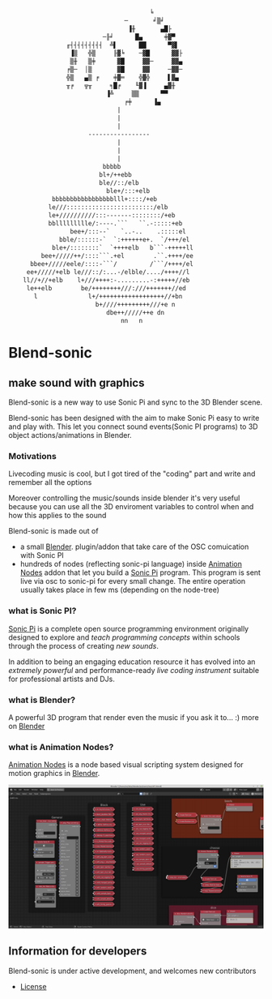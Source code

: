                                            ╘
                                    ─       ╛▒╛
                                     ▐╫       ▄█├
                              ─╟╛      █▄      ╪▓▀
                    ╓┤┤┤┤┤┤┤┤┤  ╩▌      ██      ▀▓▌
                     ▐▒   ╬▒     ╟▓╘    ─▓█      ▓▓├
                     ▒╫   ▒╪      ▓█     ▓▓─     ▓▓▄
                    ╒▒─  │▒       ▓█     ▓▓     ─▓▓─
                    ╬▒   ▄▒ ╒    ╪▓═    ╬▓╬     ▌▓▄
                    ╥╒   ╦╥     ╕█╒    ╙▓▐     ▄▓╫
                               ▐╩     ▒▒      ▀▀
                                    ╒╪      ▐▄
                                  |
                                  |
                                  |
                          -----------------                
                                  |
                                  |
                                  |
                              bbbbb                     
                             bl+/++ebb                  
                             ble//::/elb                
                               ble+/:::+elb             
                bbbbbbbbbbbbbbbbblll+::::/+eb           
               le///::::::::::::::::::::::::/elb        
               le+//////////:::-------::::::::/+eb      
               bbllllllllle/:----.```   ``.-:::::+eb    
                     bee+/:::--`   `..-..    .:::::el   
                  bble/::::::-`  `:++++++e+.  `/+++/el  
                ble+/::::::::`  `++++elb   b```-+++++ll 
             bee+/////++/::::```.+el        .``.++++/ee 
          bbee+/////eele/::::-```/         /```/++++/el 
         ee+/////+elb le///::/:...-/elble/..../++++//l  
        ll//+//+elb    l+///++++:-.........-:+++++//eb  
         le++elb        be/++++++++///:///+++++++//ed   
           l              l+/++++++++++++++++++//+bn    
                            b+////+++++++++///+e n      
                               dbe++/////++e dn         
                                   nn   n               
# Blend-sonic
## make sound with graphics

Blend-sonic is a new way to use Sonic Pi and sync to the 3D Blender scene. 

Blend-sonic has been designed with the aim to make Sonic Pi easy to write and play with.
This let you connect sound events(Sonic PI programs) to 3D object actions/animations in Blender.

### Motivations
Livecoding music is cool, but I got tired of the "coding" part and write and remember all the options

Moreover controlling the music/sounds inside blender it's very useful because you can use all the 
3D enviroment variables to control when and how this applies to the sound


Blend-sonic is made out of 
* a small [Blender](https://blender.org). plugin/addon that take care of the OSC comuication with Sonic PI
* hundreds of nodes (reflecting sonic-pi language) inside  [Animation Nodes](https://github.com/JacquesLucke/animation_nodes) addon 
that let you build a [Sonic Pi](https://github.com/sonic-pi-net/sonic-pi) program. 
This program is sent live via osc to sonic-pi for every small change. The entire operation usually takes place in few ms (depending on the node-tree) 

### what is Sonic PI?

[Sonic Pi](https://github.com/sonic-pi-net/sonic-pi) is a complete open source programming environment originally
designed to explore and *teach programming concepts* within schools through
the process of creating *new sounds*.

In addition to being an engaging education resource it has evolved into
an *extremely powerful* and performance-ready *live coding instrument* suitable
for professional artists and DJs.

### what is Blender?
A powerful 3D program that render even the music if you ask it to... :)
more on [Blender](https://blender.org)
### what is Animation Nodes?

[Animation Nodes](https://github.com/JacquesLucke/animation_nodes) is a node based visual scripting system designed for motion graphics in [Blender](https://blender.org).


![screenshoot1](doc/screen1.png)

## Information for developers

Blend-sonic is under active development, and welcomes new contributors

* [License](LICENSE.md)

